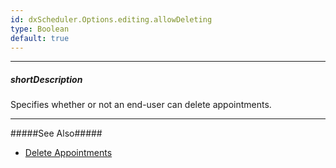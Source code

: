 ```yaml
---
id: dxScheduler.Options.editing.allowDeleting
type: Boolean
default: true
---
```

---
##### shortDescription
Specifies whether or not an end-user can delete appointments.

---
#####See Also#####
- [Delete Appointments](/concepts/05%20Widgets/Scheduler/030%20Appointments/040%20Delete%20Appointments/Delete%20Appointments.md '/Documentation/Guide/Widgets/Scheduler/Appointments/Delete_Appointments/')
